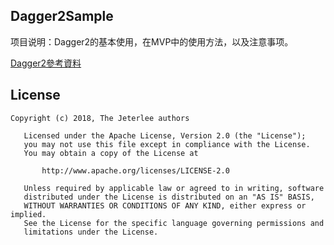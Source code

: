 ## Dagger2Sample
项目说明：Dagger2的基本使用，在MVP中的使用方法，以及注意事项。

[Dagger2參考資料](https://github.com/jeterlee/android-dev-note/blob/master/document/chapter4/dagger2.md)


## License
```
Copyright (c) 2018, The Jeterlee authors 

   Licensed under the Apache License, Version 2.0 (the "License");
   you may not use this file except in compliance with the License.
   You may obtain a copy of the License at

       http://www.apache.org/licenses/LICENSE-2.0

   Unless required by applicable law or agreed to in writing, software
   distributed under the License is distributed on an "AS IS" BASIS,
   WITHOUT WARRANTIES OR CONDITIONS OF ANY KIND, either express or implied.
   See the License for the specific language governing permissions and
   limitations under the License.
```
